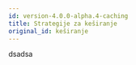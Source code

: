 ```yaml
---
id: version-4.0.0-alpha.4-caching
title: Strategije za keširanje
original_id: keširanje
---
```


dsadsa